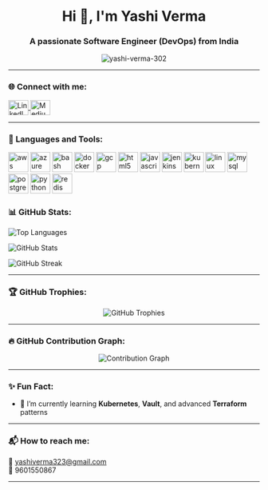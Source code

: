 <h1 align="center">Hi 👋, I'm Yashi Verma</h1>
<h3 align="center">A passionate Software Engineer (DevOps) from India</h3>

<p align="center">
  <img src="https://komarev.com/ghpvc/?username=yashi-verma-302&label=Profile%20views&color=0e75b6&style=flat" alt="yashi-verma-302" />
</p>

---

### 🌐 Connect with me:

<p align="left">
  <a href="https://www.linkedin.com/in/vermayashi/" target="_blank">
    <img align="center" src="https://raw.githubusercontent.com/rahuldkjain/github-profile-readme-generator/master/src/images/icons/Social/linked-in-alt.svg" alt="LinkedIn" height="30" width="40" />
  </a>
  <a href="https://medium.com/@yashiverma323" target="_blank">
    <img align="center" src="https://raw.githubusercontent.com/rahuldkjain/github-profile-readme-generator/master/src/images/icons/Social/medium.svg" alt="Medium" height="30" width="40" />
  </a>
</p>

---

### 🚀 Languages and Tools:

<p align="left">
  <!-- AWS -->
  <img src="https://img.icons8.com/color/48/amazon-web-services.png" alt="aws" width="40" height="40"/>
       
  <!-- Azure -->
  <img src="https://cdn.jsdelivr.net/gh/devicons/devicon/icons/azure/azure-original.svg" alt="azure" width="40" height="40"/>

  <!-- Bash -->
  <img src="https://cdn.jsdelivr.net/gh/devicons/devicon/icons/bash/bash-original.svg" alt="bash" width="40" height="40"/>
  
  <!-- Docker -->
  <img src="https://cdn.jsdelivr.net/gh/devicons/devicon/icons/docker/docker-original.svg" alt="docker" width="40" height="40"/>

  <!-- GCP -->
  <img src="https://cdn.jsdelivr.net/gh/devicons/devicon/icons/googlecloud/googlecloud-original.svg" alt="gcp" width="40" height="40"/>
  
  <!-- HTML5 -->
  <img src="https://cdn.jsdelivr.net/gh/devicons/devicon/icons/html5/html5-original.svg" alt="html5" width="40" height="40"/>

  <!-- JavaScript -->
  <img src="https://cdn.jsdelivr.net/gh/devicons/devicon/icons/javascript/javascript-original.svg" alt="javascript" width="40" height="40"/>

  <!-- Jenkins -->
  <img src="https://cdn.jsdelivr.net/gh/devicons/devicon/icons/jenkins/jenkins-original.svg" alt="jenkins" width="40" height="40"/>

  <!-- Kubernetes -->
  <img src="https://cdn.jsdelivr.net/gh/devicons/devicon/icons/kubernetes/kubernetes-plain.svg" alt="kubernetes" width="40" height="40"/>

  <!-- Linux -->
  <img src="https://cdn.jsdelivr.net/gh/devicons/devicon/icons/linux/linux-original.svg" alt="linux" width="40" height="40"/>

  <!-- MySQL -->
  <img src="https://cdn.jsdelivr.net/gh/devicons/devicon/icons/mysql/mysql-original.svg" alt="mysql" width="40" height="40"/>

  <!-- PostgreSQL -->
  <img src="https://cdn.jsdelivr.net/gh/devicons/devicon/icons/postgresql/postgresql-original.svg" alt="postgresql" width="40" height="40"/>

  <!-- Python -->
  <img src="https://cdn.jsdelivr.net/gh/devicons/devicon/icons/python/python-original.svg" alt="python" width="40" height="40"/>

  <!-- Redis -->
  <img src="https://cdn.jsdelivr.net/gh/devicons/devicon/icons/redis/redis-original.svg" alt="redis" width="40" height="40"/>
</p>

### 📊 GitHub Stats:

<p align="left">
  <img src="https://github-readme-stats.vercel.app/api/top-langs?username=yashi-verma-302&show_icons=true&locale=en&layout=compact" alt="Top Languages" />
</p>

<p align="left">
  <img src="https://github-readme-stats.vercel.app/api?username=yashi-verma-302&show_icons=true&locale=en" alt="GitHub Stats" />
</p>

<p align="left">
  <img src="https://github-readme-streak-stats.herokuapp.com/?user=yashi-verma-302" alt="GitHub Streak" />
</p>

---

### 🏆 GitHub Trophies:

<p align="center">
  <img src="https://github-profile-trophy.vercel.app/?username=yashi-verma-302&theme=gruvbox&no-frame=true&margin-w=10" alt="GitHub Trophies" />
</p>

---

### 🔥 GitHub Contribution Graph:

<p align="center">
  <img src="https://github-readme-activity-graph.vercel.app/graph?username=yashi-verma-302&theme=rogue" alt="Contribution Graph" />
</p>

---

### ✨ Fun Fact:

- 🧠 I’m currently learning **Kubernetes**, **Vault**, and advanced **Terraform** patterns  

---

### 📬 How to reach me:

📧 yashiverma323@gmail.com  
📱 9601550867  

---
